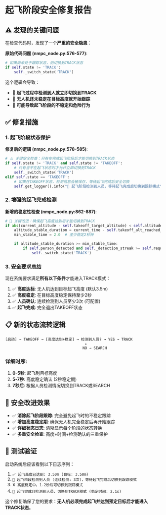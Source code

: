 # 起飞阶段安全修复报告

## ⚠️ **发现的关键问题**

在检查代码时，发现了一个**严重的安全隐患**：

**原始代码问题 (nmpc_node.py:576-577)**:
```python
# 如果尚未处于跟踪状态，则切换到TRACK状态
if self.state != 'TRACK':
    self._switch_state('TRACK')
```

这个逻辑会导致：
- 🚨 **起飞过程中检测到人就立即切换到TRACK**
- 🚨 **无人机还未稳定在目标高度就开始跟踪**
- 🚨 **可能导致起飞阶段的不稳定和危险行为**

## ✅ **修复措施**

### **1. 起飞阶段状态保护**

**修复后的逻辑 (nmpc_node.py:578-585)**:
```python
# ⚠️ 关键安全检查：只有在完成起飞阶段后才能切换到TRACK状态
if self.state != 'TRACK' and self.state != 'TAKEOFF':
    # 只有当不在起飞状态时才允许立即切换到TRACK
    self._switch_state('TRACK')
elif self.state == 'TAKEOFF':
    # 如果在TAKEOFF状态，检测信息会被保存，等待起飞完成后安全切换
    self.get_logger().info("🚁 起飞阶段检测到人员，等待起飞完成后切换到跟踪模式")
```

### **2. 增强的起飞完成检测**

**新增的稳定性检查 (nmpc_node.py:862-887)**:
```python
# 🚁 关键改进：确保起飞高度达到后才能切换到TRACK
if abs(current_altitude - self.takeoff_target_altitude) < self.altitude_tolerance:
    altitude_stable_duration = current_time - self.takeoff_alt_reached_time
    min_stable_time = 2.0  # 至少稳定2秒钟

    if altitude_stable_duration >= min_stable_time:
        if self.person_detected and self._detection_streak >= self.required_detection_confirmations:
            self._switch_state('TRACK')
```

### **3. 安全要求总结**

现在系统要求满足**所有以下条件**才能进入TRACK模式：

1. ✅ **高度达标**: 无人机达到目标起飞高度 (默认3.5m)
2. ✅ **高度稳定**: 在目标高度稳定保持至少2秒
3. ✅ **人员确认**: 连续检测到人员至少3次 (可配置)
4. ✅ **起飞完成**: 完全退出TAKEOFF状态

## 📋 **新的状态流转逻辑**

```
[启动] → TAKEOFF → [高度达到+稳定] → 检测到人员? → YES → TRACK
                                    ↓
                                   NO → SEARCH
```

### **详细时序**:
1. **0-5秒**: 起飞到目标高度
2. **5-7秒**: 高度稳定确认 (2秒稳定期)
3. **7秒后**: 根据人员检测情况切换到TRACK或SEARCH

## 🚀 **安全改进效果**

- ✅ **消除起飞阶段跟踪**: 完全避免起飞时的不稳定跟踪
- ✅ **增加高度稳定期**: 确保无人机完全稳定后再开始跟踪
- ✅ **详细状态日志**: 清晰显示每个阶段的状态转换
- ✅ **多重安全检查**: 高度+时间+检测确认的三重保护

## 🎯 **测试验证**

启动系统后应该看到以下日志序列：

1. `✅ 起飞高度已达到: 3.50m (目标: 3.50m)`
2. `🚁 起飞阶段检测到人员 (连续检测: 3次)，等待起飞完成后切换到跟踪模式`
3. `⏳ 高度稳定中，1.2秒后可切换到跟踪模式`
4. `🎯 起飞完成且检测到人员，切换到TRACK模式 (稳定时间: 2.1s)`

这个修复确保了您的要求：**无人机必须完成起飞并达到预定目标后才能进入TRACK状态**。